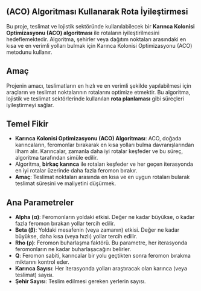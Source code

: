 ## (ACO) Algoritması Kullanarak Rota İyileştirmesi

Bu proje, teslimat ve lojistik sektöründe kullanılabilecek bir **Karınca Kolonisi Optimizasyonu (ACO) algoritması** ile rotaların iyileştirilmesini hedeflemektedir. Algoritma, şehirler veya dağıtım noktaları arasındaki en kısa ve en verimli yolları bulmak için Karınca Kolonisi Optimizasyonu (ACO) metodunu kullanır.

## Amaç

Projenin amacı, teslimatların en hızlı ve en verimli şekilde yapılabilmesi için araçların ve teslimat noktalarının rotalarını optimize etmektir. Bu algoritma, lojistik ve teslimat sektörlerinde kullanılan **rota planlaması** gibi süreçleri iyileştirmeyi sağlar.

## Temel Fikir

- **Karınca Kolonisi Optimizasyonu (ACO) Algoritması**: ACO, doğada karıncaların, feromonlar bırakarak en kısa yolları bulma davranışlarından ilham alır. Karıncalar, zamanla daha iyi rotalar keşfeder ve bu süreç, algoritma tarafından simüle edilir.
- Algoritma, **birkaç karınca** ile rotaları keşfeder ve her geçen iterasyonda en iyi rotalar üzerinde daha fazla feromon bırakır.
- **Amaç**: Teslimat noktaları arasında en kısa ve en uygun rotaları bularak teslimat süresini ve maliyetini düşürmek.


## Ana Parametreler

- **Alpha (α)**: Feromonların yoldaki etkisi. Değer ne kadar büyükse, o kadar fazla feromon bırakan yollar tercih edilir.
- **Beta (β)**: Yoldaki mesafenin (veya zamanın) etkisi. Değer ne kadar büyükse, daha kısa (veya hızlı) yollar tercih edilir.
- **Rho (ρ)**: Feromon buharlaşma faktörü. Bu parametre, her iterasyonda feromonların ne kadar buharlaşacağını belirler.
- **Q**: Feromon sabiti, karıncalar bir yolu geçtikten sonra feromon bırakma miktarını kontrol eder.
- **Karınca Sayısı**: Her iterasyonda yolları araştıracak olan karınca (veya teslimat) sayısı.
- **Şehir Sayısı**: Teslim edilmesi gereken yerlerin sayısı.


